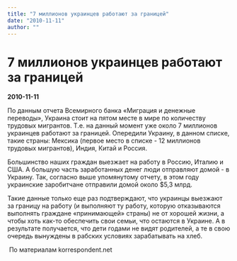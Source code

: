 ```yaml
---
title: "7 миллионов украинцев работают за границей"
date: "2010-11-11"
author: ""
---
```


# 7 миллионов украинцев работают за границей

**2010-11-11** 

По данным отчета Всемирного банка «Миграция и денежные переводы», Украина стоит на пятом месте в мире по количеству трудовых мигрантов. Т.е. на данный момент уже около 7 миллионов украинцев работают за границей. Опередили Украину, в данном списке, такие страны: Мексика (первое место в списке - 12 миллионов трудовых мигрантов), Индия, Китай и Россия.

Большинство наших граждан выезжает на работу в Россию, Италию и США. А большую часть заработанных денег люди отправляют домой - в Украину. Так, согласно выше упомянутому отчету, в этом году украинские заробитчане отправили домой около $5,3 млрд.

Такие данные только еще раз подтверждают, что украинцы выезжают за границу на работу (и выполняют ту работу, которую отказываются выполнять граждане «принимающей» страны) не от хорошей жизни, а чтобы хоть как-то обеспечить свои семьи, что остаются в Украине. А в результате получается, что дети годами не видят родителей, а те в свою очередь вынуждены в рабских условиях зарабатывать на хлеб.

 По материалам korrespondent.net